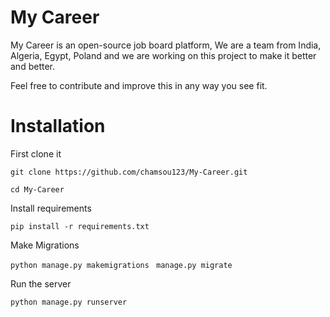 # My Career
My Career is an open-source job board platform,
We are a team from India, Algeria, Egypt, Poland and we are working on this project to make it better and better.

Feel free to contribute and improve this in any way you see fit.

# Installation
First clone it

``` git clone https://github.com/chamsou123/My-Career.git ```

``` cd My-Career ```

Install requirements

``` pip install -r requirements.txt ```

Make Migrations

``` python manage.py makemigrations ```
```  manage.py migrate ```

Run the server

``` python manage.py runserver ```
